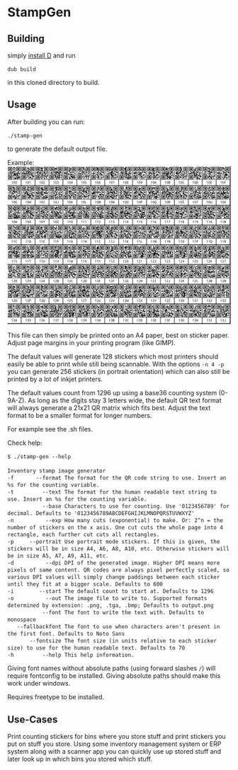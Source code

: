 # StampGen

## Building

simply [install D](https://dlang.org) and run
```
dub build
```
in this cloned directory to build.

## Usage

After building you can run:
```
./stamp-gen
```
to generate the default output file.

Example:
![Example generated QR codes](example.png)

This file can then simply be printed onto an A4 paper, best on sticker paper. Adjust page margins in your printing program (like GIMP).

The default values will generate 128 stickers which most printers should easily be able to print while still being scannable. With the options `-n 4 -p` you can generate 256 stickers (in portrait orientation) which can also still be printed by a lot of inkjet printers.

The default values count from 1296 up using a base36 counting system (0-9A-Z). As long as the digits stay 3 letters wide, the default QR text format will always generate a 21x21 QR matrix which fits best. Adjust the text format to be a smaller format for longer numbers.

For example see the .sh files.

Check help:
```
$ ./stamp-gen --help

Inventory stamp image generator
-f       --format The format for the QR code string to use. Insert an %s for the counting variable.
-t         --text The format for the human readable text string to use. Insert an %s for the counting variable.
           --base Characters to use for counting. Use '0123456789' for decimal. Defaults to '0123456789ABCDEFGHIJKLMNOPQRSTUVWXYZ'
-n          --exp How many cuts (exponential) to make. Or: 2^n = the number of stickers on the x axis. One cut cuts the whole page into 4 rectangle, each further cut cuts all rectangles.
-p     --portrait Use portrait mode stickers. If this is given, the stickers will be in size A4, A6, A8, A10, etc. Otherwise stickers will be in size A5, A7, A9, A11, etc.
-d          --dpi DPI of the generated image. Higher DPI means more pixels of same content. QR codes are always pixel perfectly scaled, so various DPI values will simply change paddings between each sticker until they fit at a bigger scale. Defaults to 600
-i        --start The default count to start at. Defaults to 1296
-o          --out The image file to write to. Supported formats determined by extension: .png, .tga, .bmp; Defaults to output.png
           --font The font to write the text with. Defaults to monospace
   --fallbackfont The font to use when characters aren't present in the first font. Defaults to Noto Sans
       --fontsize The font size (in units relative to each sticker size) to use for the human readable text. Defaults to 70
-h         --help This help information.
```

Giving font names without absolute paths (using forward slashes `/`) will require fontconfig to be installed. Giving absolute paths should make this work under windows.

Requires freetype to be installed.

## Use-Cases

Print counting stickers for bins where you store stuff and print stickers you put on stuff you store. Using some inventory management system or ERP system along with a scanner app you can quickly use up stored stuff and later look up in which bins you stored which stuff.
